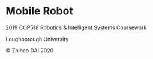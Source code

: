 # Mobile Robot
 
2019 COP518 Robotics & Intelligent Systems Coursework

Loughborough University

© Zhihao DAI 2020